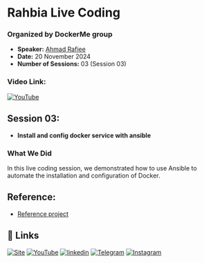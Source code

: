 
# Rahbia Live Coding
### Organized by DockerMe group
  - **Speaker:** [Ahmad Rafiee](https://www.linkedin.com/in/ahmad-rafiee)
  - **Date:** 20 November 2024
  - **Number of Sessions:** 03 (Session 03)

### Video Link:
[![YouTube](http://i.ytimg.com/vi/fqY8-uwpWNM/hqdefault.jpg)](https://www.youtube.com/live/fqY8-uwpWNM)

## Session 03:
  - **Install and config docker service with ansible**

### What We Did
In this live coding session, we demonstrated how to use Ansible to automate the installation and configuration of Docker.

## Reference:
  - [Reference project](https://github.com/bodsch/ansible-collection-docker)

## 🔗 Links
[![Site](https://img.shields.io/badge/Dockerme.ir-0A66C2?style=for-the-badge&logo=docker&logoColor=white)](https://dockerme.ir/)
[![YouTube](https://img.shields.io/badge/youtube-FF0000?style=for-the-badge&logo=youtube&logoColor=white)](https://youtube.com/@dockerme)
[![linkedin](https://img.shields.io/badge/linkedin-0A66C2?style=for-the-badge&logo=linkedin&logoColor=white)](https://www.linkedin.com/in/ahmad-rafiee/)
[![Telegram](https://img.shields.io/badge/telegram-0A66C2?style=for-the-badge&logo=telegram&logoColor=white)](https://t.me/dockerme)
[![Instagram](https://img.shields.io/badge/instagram-FF0000?style=for-the-badge&logo=instagram&logoColor=white)](https://instagram.com/dockerme)